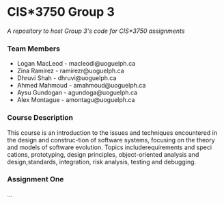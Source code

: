 # CIS*3750 Group 3
_A repository to host Group 3's code for CIS*3750 assignments_

### Team Members
<ul>
  <li>Logan MacLeod - macleodl@uoguelph.ca</li>
  <li>Zina Ramirez - ramirezr@uoguelph.ca</li>
  <li>Dhruvi Shah - dhruvi@uoguelph.ca</li>
  <li>Ahmed Mahmoud - amahmoud@uoguelph.ca</li>
  <li>Aysu Gundogan - agundoga@uoguelph.ca</li>
  <li>Alex Montague - amontagu@uoguelph.ca</li>
</ul>

### Course Description
This course is an introduction to the issues and techniques encountered in the design and construc-tion of software systems, focusing on the theory and models of software evolution.  Topics includerequirements and speci cations, prototyping, design principles, object-oriented analysis and design,standards, integration, risk analysis, testing and debugging.

### Assignment One
...
